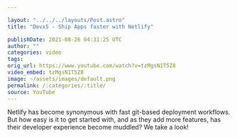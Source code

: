 ```yaml
---

layout: "../../../layouts/Post.astro"
title: "Devx5 - Ship Apps faster with Netlify"

publishDate: 2021-08-26 04:31:25 UTC
author: ""
categories: video
tags: 
orig_url: https://www.youtube.com/watch?v=tzMgsN1T5Z8
video_embed: tzMgsN1T5Z8
image: ~/assets/images/default.png
permalink: /:categories/:title/
source: YouTube
---
```

Netlify has become synonymous with fast git-based deployment workflows. But how easy is it to get started with, and as they add more features, has their developer experience become muddled? We take a look!